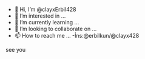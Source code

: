 - 👋 Hi, I’m @clayxErbil428
- 👀 I’m interested in ...
- 🌱 I’m currently learning ...
- 💞️ I’m looking to collaborate on ...
- 📫 How to reach me ...
-İns:@erbilkun/@clayx428

<!---
clayx428/clayx428 is a ✨ special ✨ repository because its `README.md` (this file) appears on your GitHub profile.
You can click the Preview link to take a look at your changes.
---> see you
